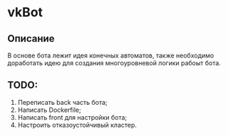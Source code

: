 # vkBot

## Описание

В основе бота лежит идея конечных автоматов, также необходимо доработать идею для создания многоуровневой логики рабоыт бота.

## TODO:

1. Переписать back часть бота;
2. Написать Dockerfile;
3. Написать front для настройки бота;
4. Настроить отказоустойчивый кластер.